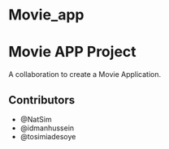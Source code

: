 # Movie_app

<h1>Movie APP Project</h1>

A collaboration to create a Movie Application.

<h2>Contributors</h2>

*  @NatSim
*  @idmanhussein
*  @tosimiadesoye
